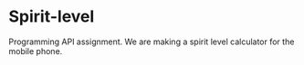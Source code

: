 # Spirit-level
Programming API assignment. We are making a spirit level calculator for the mobile phone.
